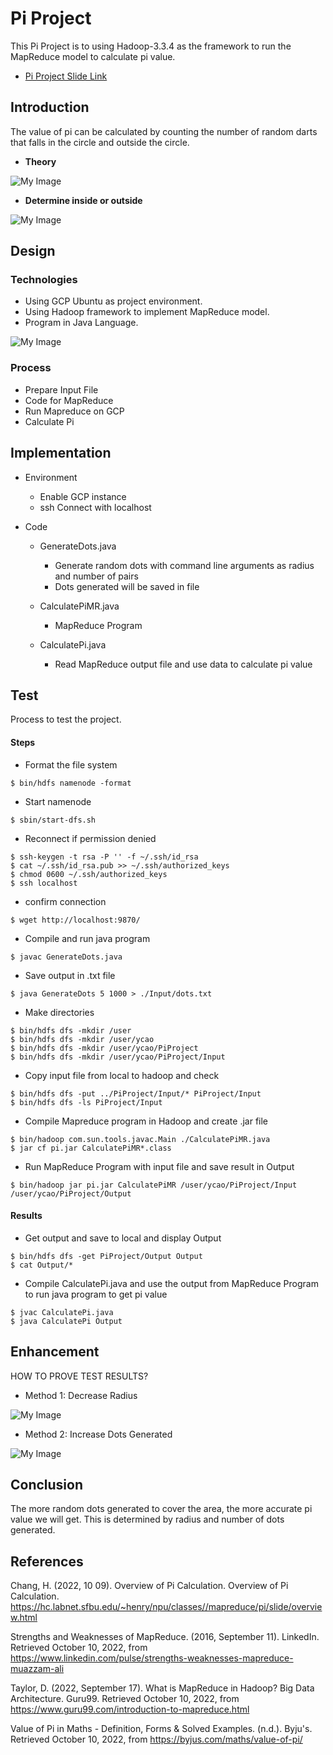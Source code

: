 # Pi Project

This Pi Project is to using Hadoop-3.3.4 as the framework to run the MapReduce model to calculate pi value. 
* [Pi Project Slide Link](https://docs.google.com/presentation/d/1A75PakJXY7raApU-OAx7mBwsi7o_ektbuqt7b68NZJ4/edit?usp=sharing)

## Introduction

The value of pi can be calculated by counting the number of random darts that  falls in the circle and outside the circle. 
* **Theory**

![My Image](./image/pi.png)

* **Determine inside or outside**

![My Image](./image/pi2.png)


## Design

### Technologies

* Using GCP Ubuntu as project environment. 
* Using Hadoop framework to implement MapReduce model.
* Program in Java Language.

![My Image](./image/piMR.png)

### Process

* Prepare Input File
* Code for MapReduce
* Run Mapreduce on GCP
* Calculate Pi


## Implementation

* Environment
    * Enable GCP instance
    * ssh Connect with localhost
* Code

   * GenerateDots.java
      * Generate random dots with command line arguments as radius and number of pairs
      * Dots generated will be saved in file

   * CalculatePiMR.java
      * MapReduce Program

   * CalculatePi.java
      * Read MapReduce output file and use data to calculate pi value

## Test

Process to test the project.

#### Steps
* Format the file system

```
$ bin/hdfs namenode -format
```
   
* Start namenode

```
$ sbin/start-dfs.sh
```

*  Reconnect if permission denied

```
$ ssh-keygen -t rsa -P '' -f ~/.ssh/id_rsa
$ cat ~/.ssh/id_rsa.pub >> ~/.ssh/authorized_keys
$ chmod 0600 ~/.ssh/authorized_keys
$ ssh localhost
```

* confirm connection

```
$ wget http://localhost:9870/
```

* Compile and run java program

```
$ javac GenerateDots.java
```

* Save output in .txt file

```
$ java GenerateDots 5 1000 > ./Input/dots.txt
```

* Make directories

```
$ bin/hdfs dfs -mkdir /user
$ bin/hdfs dfs -mkdir /user/ycao
$ bin/hdfs dfs -mkdir /user/ycao/PiProject
$ bin/hdfs dfs -mkdir /user/ycao/PiProject/Input
```

* Copy input file from local to hadoop and check

```
$ bin/hdfs dfs -put ../PiProject/Input/* PiProject/Input
$ bin/hdfs dfs -ls PiProject/Input
```

* Compile Mapreduce program in Hadoop and create .jar file

```
$ bin/hadoop com.sun.tools.javac.Main ./CalculatePiMR.java
$ jar cf pi.jar CalculatePiMR*.class
```

* Run MapReduce Program with input file and save result in Output

```
$ bin/hadoop jar pi.jar CalculatePiMR /user/ycao/PiProject/Input /user/ycao/PiProject/Output
```


#### Results
* Get output and save to local and display Output

```
$ bin/hdfs dfs -get PiProject/Output Output
$ cat Output/*
```

* Compile CalculatePi.java and use the output from MapReduce Program to run java program to get pi value

```
$ jvac CalculatePi.java
$ java CalculatePi Output
```



## Enhancement

HOW TO PROVE TEST RESULTS?

* Method 1: Decrease Radius  

![My Image](./image/decreaseR.png)

* Method 2: Increase Dots Generated

![My Image](./image/increaseNum.png)



## Conclusion
The more random dots generated to cover the area, the more accurate pi value we will get. This is determined by radius and number of dots generated.


## References

Chang, H. (2022, 10 09). Overview of Pi Calculation. Overview of Pi Calculation. https://hc.labnet.sfbu.edu/~henry/npu/classes//mapreduce/pi/slide/overview.html   

Strengths and Weaknesses of MapReduce. (2016, September 11). LinkedIn. Retrieved October 10, 2022, from https://www.linkedin.com/pulse/strengths-weaknesses-mapreduce-muazzam-ali 

Taylor, D. (2022, September 17). What is MapReduce in Hadoop? Big Data Architecture. Guru99. Retrieved October 10, 2022, from https://www.guru99.com/introduction-to-mapreduce.html 

Value of Pi in Maths - Definition, Forms & Solved Examples. (n.d.). Byju's. Retrieved October 10, 2022, from https://byjus.com/maths/value-of-pi/  






